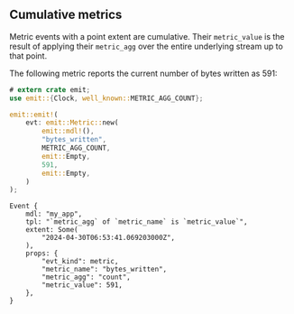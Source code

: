 ## Cumulative metrics

Metric events with a point extent are cumulative. Their `metric_value` is the result of applying their `metric_agg` over the entire underlying stream up to that point.

The following metric reports the current number of bytes written as 591:

```rust
# extern crate emit;
use emit::{Clock, well_known::METRIC_AGG_COUNT};

emit::emit!(
    evt: emit::Metric::new(
        emit::mdl!(),
        "bytes_written",
        METRIC_AGG_COUNT,
        emit::Empty,
        591,
        emit::Empty,
    )
);
```

```text
Event {
    mdl: "my_app",
    tpl: "`metric_agg` of `metric_name` is `metric_value`",
    extent: Some(
        "2024-04-30T06:53:41.069203000Z",
    ),
    props: {
        "evt_kind": metric,
        "metric_name": "bytes_written",
        "metric_agg": "count",
        "metric_value": 591,
    },
}
```
